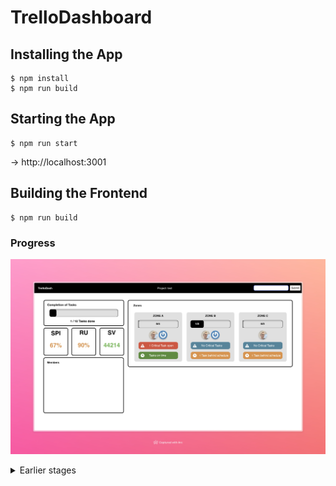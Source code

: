 # TrelloDashboard

## Installing the App

```
$ npm install
$ npm run build
```

## Starting the App

```
$ npm run start
```
-> http://localhost:3001

## Building the Frontend

```
$ npm run build
```

### Progress
![Version 0.4.0](image-3.png)

<details>
    <summary>Earlier stages</summary> 

#### v0.2.0
![Version 0.2.0](image-2.png)

#### v0.1.0
![Screenshot of early development](image.png)
![Full Layout](image-1.png)
</details>